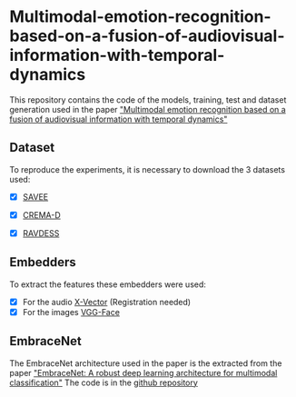 # Multimodal-emotion-recognition-based-on-a-fusion-of-audiovisual-information-with-temporal-dynamics

This repository contains the code of the models, training, test and dataset generation used in the paper ["Multimodal emotion recognition based on a fusion of audiovisual information with temporal dynamics"](https://link.springer.com/article/10.1007/s11042-024-20227-6?utm_source=rct_congratemailt&utm_medium=email&utm_campaign=oa_20240918&utm_content=10.1007/s11042-024-20227-6)


## Dataset

To reproduce the experiments, it is necessary to download the 3 datasets used:

- [X] [SAVEE](http://kahlan.eps.surrey.ac.uk/savee/)

- [X] [CREMA-D](https://github.com/CheyneyComputerScience/CREMA-D)

- [X] [RAVDESS](https://zenodo.org/records/1188976#.YFZuJ0j7SL8)

## Embedders

To extract the features these embedders were used:

- [X] For the audio [X-Vector](https://huggingface.co/pyannote/embedding) (Registration needed)
- [X] For the images [VGG-Face](https://github.com/rcmalli/keras-vggface)

## EmbraceNet

The EmbraceNet architecture used in the paper is the extracted from the paper ["EmbraceNet: A robust deep learning architecture for multimodal classification"](https://www.sciencedirect.com/science/article/pii/S1566253517308242) The code is in the [github repository](https://github.com/idearibosome/embracenet)
